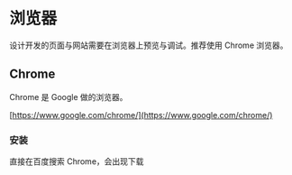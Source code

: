 # 浏览器

设计开发的页面与网站需要在浏览器上预览与调试。推荐使用 Chrome 浏览器。

## Chrome

Chrome 是 Google 做的浏览器。

[https://www.google.com/chrome/](https://www.google.com/chrome/)

### 安装

直接在百度搜索 Chrome，会出现下载



